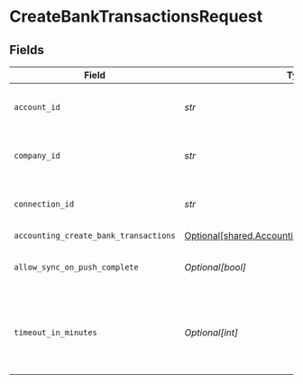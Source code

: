 # CreateBankTransactionsRequest


## Fields

| Field                                                                                                        | Type                                                                                                         | Required                                                                                                     | Description                                                                                                  | Example                                                                                                      |
| ------------------------------------------------------------------------------------------------------------ | ------------------------------------------------------------------------------------------------------------ | ------------------------------------------------------------------------------------------------------------ | ------------------------------------------------------------------------------------------------------------ | ------------------------------------------------------------------------------------------------------------ |
| `account_id`                                                                                                 | *str*                                                                                                        | :heavy_check_mark:                                                                                           | Unique identifier for an account.                                                                            | 13d946f0-c5d5-42bc-b092-97ece17923ab                                                                         |
| `company_id`                                                                                                 | *str*                                                                                                        | :heavy_check_mark:                                                                                           | Unique identifier for a company.                                                                             | 8a210b68-6988-11ed-a1eb-0242ac120002                                                                         |
| `connection_id`                                                                                              | *str*                                                                                                        | :heavy_check_mark:                                                                                           | Unique identifier for a connection.                                                                          | 2e9d2c44-f675-40ba-8049-353bfcb5e171                                                                         |
| `accounting_create_bank_transactions`                                                                        | [Optional[shared.AccountingCreateBankTransactions]](../../models/shared/accountingcreatebanktransactions.md) | :heavy_minus_sign:                                                                                           | N/A                                                                                                          |                                                                                                              |
| `allow_sync_on_push_complete`                                                                                | *Optional[bool]*                                                                                             | :heavy_minus_sign:                                                                                           | Allow a sync upon push completion.                                                                           |                                                                                                              |
| `timeout_in_minutes`                                                                                         | *Optional[int]*                                                                                              | :heavy_minus_sign:                                                                                           | Time limit for the push operation to complete before it is timed out.                                        |                                                                                                              |